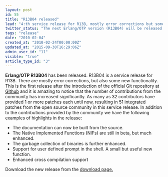 ```yaml
---
layout: post
id: 55
title: "R13B04 released"
lead: "4:th service release for R13B, mostly error corrections but some new functionality."
twitter_status: "The next Erlang/OTP version (R13B04) will be released on February 24:th. "
tags: "release"
date: "2010-02-04"
created_at: "2010-02-24T00:00:00Z"
updated_at: "2015-09-30T16:29:06Z"
admin_user_id: "11"
visible: "true"
article_type_id: "3"
---
```


**Erlang/OTP R13B04** has been released. R13B04 is a service release for R13B. There are mostly error corrections, but also some new functionality.
 This is the first release after the introduction of the official Git repository at [Github](http://github.com/erlang/otp) and it is amazing to notice that the number of contributions from the community has increased significantly. As many as 32 contributors have provided 1 or more patches each until now, resulting in 51 integrated patches from the open source community in this service release.
 In addition to the contributions provided by the community we have the following examples of highlights in the release:
* The documentation can now be built from the source.
* The Native Implemented Functions (NIFs) are still in beta, but much enhanced.
* The garbage collection of binaries is further enhanced.
* Support for user defined prompt in the shell. A small but useful new function.
* Enhanced cross compilation support

 Download the new release from the [download page.](/download/latest.html)
